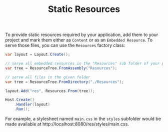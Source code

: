﻿---
title: Static Resources
description: 'Provide resources stored on the file system or within an assembly via HTTP.'
cascade:
  type: docs
---

To provide static resources required by your application, add them to your project
and mark them either as `Content` or as an `Embedded Resource`. To serve those files,
you can use the `Resources` factory class:

```csharp
var layout = Layout.Create();

// serve all embedded resources in the "Resources" sub folder of your project
var tree = ResourceTree.FromAssembly("Resources");

// serve all files in the given folder
var tree = ResourceTree.FromDirectory("./Resources");

layout.Add("res", Resources.From(tree));

Host.Create()
    .Handler(layout)
    .Run();
```

For example, a stylesheet named `main.css` in the `styles` subfolder would be made available at
http://localhost:8080/res/styles/main.css.
